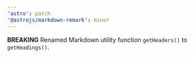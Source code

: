 ```yaml
---
'astro': patch
'@astrojs/markdown-remark': minor
---
```


**BREAKING** Renamed Markdown utility function `getHeaders()` to `getHeadings()`.
